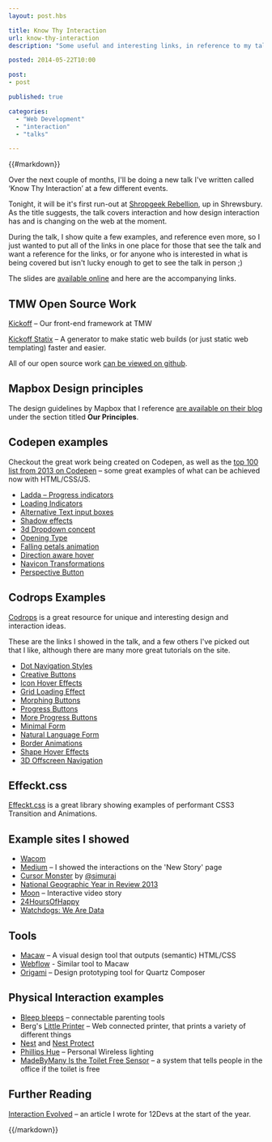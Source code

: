 ```yaml
---
layout: post.hbs

title: Know Thy Interaction
url: know-thy-interaction
description: "Some useful and interesting links, in reference to my talk at Shropgeek, up in Shrewsbury."

posted: 2014-05-22T10:00

post:
- post

published: true

categories:
  - "Web Development"
  - "interaction"
  - "talks"

---
```


{{#markdown}}

Over the next couple of months, I'll be doing a new talk I've written called ‘Know Thy Interaction’ at a few different events.

Tonight, it will be it's first run-out at [Shropgeek Rebellion](http://www.shropgeek.co.uk/events/rebellion-6-22-5-14/), up in Shrewsbury.  As the title suggests, the talk covers interaction and how design interaction has and is changing on the web at the moment.

During the talk, I show quite a few examples, and reference even more, so I just wanted to put all of the links in one place for those that see the talk and want a reference for the links, or for anyone who is interested in what is being covered but isn't lucky enough to get to see the talk in person ;)

The slides are [available online](http://www.slideshare.net/nolly00/know-thy-interaction-how-interaction-is-changing-what-we-create-on-the-web) and here are the accompanying links.

## TMW Open Source Work

[Kickoff](http://tmwagency.github.io/kickoff/) – Our front-end framework at TMW

[Kickoff Statix](http://tmwagency.github.io/kickoff/statix/index.html) – A generator to make static web builds (or just static web templating) faster and easier.

All of our open source work [can be viewed on github](https://github.com/tmwagency).

## Mapbox Design principles
The design guidelines by Mapbox that I reference [are available on their blog](https://www.mapbox.com/blog/redesigning-mapbox/) under the section titled **Our Principles**.

## Codepen examples

Checkout the great work being created on Codepen, as well as the [top 100 list from 2013 on Codepen](http://codepen.io/2013/popular/) – some great examples of what can be achieved now with HTML/CSS/JS.

- [Ladda – Progress indicators](http://codepen.io/hakimel/full/gkeha)
- [Loading Indicators](http://codepen.io/CreativeJuiz/pen/vFBIh)
- [Alternative Text input boxes](http://codepen.io/MichaelArestad/full/ohLIa)
- [Shadow effects](http://codepen.io/juanbrujo/full/yGpAK)
- [3d Dropdown concept](http://codepen.io/soulwire/full/EKmwC)
- [Opening Type](http://codepen.io/diegopardo/full/GqEho)
- [Falling petals animation](http://codepen.io/anandylaanbaatar/full/tqdmv)
- [Direction aware hover](http://codepen.io/noeldelgado/full/pGwFx)
- [Navicon Transformations](http://codepen.io/bennettfeely/full/twbyA)
- [Perspective Button](http://codepen.io/bennettfeely/full/ErFGv)

## Codrops Examples

[Codrops](http://tympanus.net/codrops/) is a great resource for unique and interesting design and interaction ideas.

These are the links I showed in the talk, and a few others I've picked out that I like, although there are many more great tutorials on the site.

- [Dot Navigation Styles](http://tympanus.net/Development/DotNavigationStyles/)
- [Creative Buttons](http://tympanus.net/Development/CreativeButtons/)
- [Icon Hover Effects](http://tympanus.net/Development/IconHoverEffects/#set-1)
- [Grid Loading Effect](http://tympanus.net/Tutorials/SamsungGrid/index2.html)
- [Morphing Buttons](http://tympanus.net/Development/ButtonComponentMorph/)
- [Progress Buttons](http://tympanus.net/Tutorials/CircularProgressButton/)
- [More Progress Buttons](http://tympanus.net/Development/ProgressButtonStyles/)
- [Minimal Form](http://tympanus.net/Development/MinimalForm/)
- [Natural Language Form](http://tympanus.net/Tutorials/NaturalLanguageForm/)
- [Border Animations](http://tympanus.net/Tutorials/BorderAnimationSVG/)
- [Shape Hover Effects](http://tympanus.net/Tutorials/ShapeHoverEffectSVG/index.html)
- [3D Offscreen Navigation](http://tympanus.net/Development/PerspectivePageViewNavigation/index.html)

## Effeckt.css

[Effeckt.css](http://h5bp.github.io/Effeckt.css/) is a great library showing examples of performant CSS3 Transition and Animations.


## Example sites I showed

- [Wacom](http://www.wacom.com/)
- [Medium](https://medium.com/) – I showed the interactions on the 'New Story' page
- [Cursor Monster](http://simurai.com/projects/cursor-monster/) by [@simurai](https://twitter.com/simurai)
- [National Geographic Year in Review 2013](http://www.nationalgeographic.com/year-in-review-2013/)
- [Moon](http://unahistoriaquedalavuelta.com/en/) – Interactive video story
- [24HoursOfHappy](http://24hoursofhappy.com/)
- [Watchdogs: We Are Data](http://wearedata.watchdogs.com/)

## Tools

- [Macaw](http://macaw.co/) – A visual design tool that outputs (semantic) HTML/CSS
- [Webflow](https://webflow.com/) - Similar tool to Macaw
- [Origami](http://facebook.github.io/origami/) – Design prototyping tool for Quartz Composer

## Physical Interaction examples

- [Bleep bleeps](http://www.bleepbleeps.com/) – connectable parenting tools
- Berg's [Little Printer](http://littleprinter.com/) – Web connected printer, that prints a variety of different things
- [Nest](https://nest.com/uk/) and [Nest Protect](https://nest.com/uk/smoke-co-alarm/life-with-nest-protect/)
- [Phillips Hue](http://meethue.com/) – Personal Wireless lighting
- [MadeByMany Is the Toilet Free Sensor](http://madebymany.com/blog/is-the-toilet-free) – a system that tells people in the office if the toilet is free


## Further Reading

[Interaction Evolved](http://12devsofxmas.co.uk/2013/12/day-3-interaction-evolved/) – an article I wrote for 12Devs at the start of the year.


{{/markdown}}
